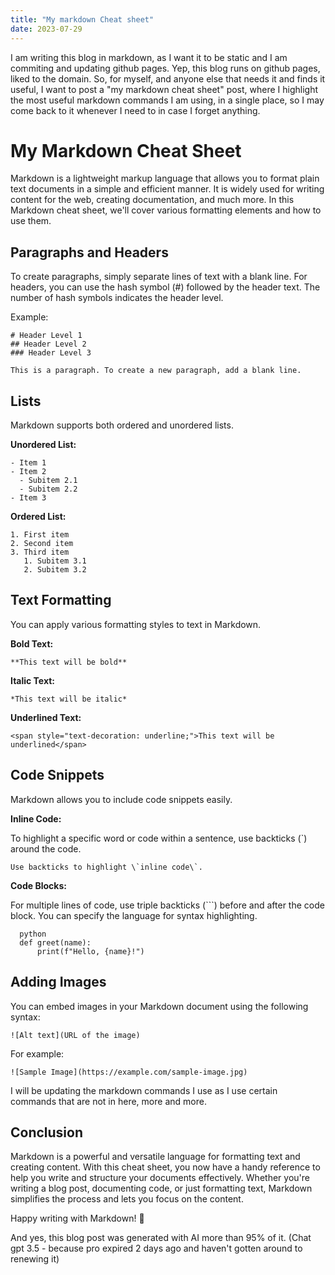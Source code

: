 ```yaml
---
title: "My markdown Cheat sheet"
date: 2023-07-29
---
```



I am writing this blog in markdown, as I want it to be static and I am commiting and updating github pages. Yep, this blog runs on github pages, liked to the domain. So, for myself, and anyone else that needs it and finds it useful, I want to post a "my markdown cheat sheet" post, where I highlight the most useful markdown commands I am using, in a single place, so I may come back to it whenever I need to in case I forget anything.

# My Markdown Cheat Sheet

Markdown is a lightweight markup language that allows you to format plain text documents in a simple and efficient manner. It is widely used for writing content for the web, creating documentation, and much more. In this Markdown cheat sheet, we'll cover various formatting elements and how to use them.

## Paragraphs and Headers

To create paragraphs, simply separate lines of text with a blank line. For headers, you can use the hash symbol (#) followed by the header text. The number of hash symbols indicates the header level.

Example:

```
# Header Level 1
## Header Level 2
### Header Level 3

This is a paragraph. To create a new paragraph, add a blank line.
```

## Lists

Markdown supports both ordered and unordered lists.

**Unordered List:**

```
- Item 1
- Item 2
  - Subitem 2.1
  - Subitem 2.2
- Item 3
```

**Ordered List:**

```
1. First item
2. Second item
3. Third item
   1. Subitem 3.1
   2. Subitem 3.2
```

## Text Formatting

You can apply various formatting styles to text in Markdown.

**Bold Text:**

```
**This text will be bold**
```

**Italic Text:**

```
*This text will be italic*
```

**Underlined Text:**

```
<span style="text-decoration: underline;">This text will be underlined</span>
```

## Code Snippets

Markdown allows you to include code snippets easily.

**Inline Code:**

To highlight a specific word or code within a sentence, use backticks (\`) around the code.

```
Use backticks to highlight \`inline code\`.
```

**Code Blocks:**

For multiple lines of code, use triple backticks (```) before and after the code block. You can specify the language for syntax highlighting.

```
  python
  def greet(name):
      print(f"Hello, {name}!")
```

## Adding Images

You can embed images in your Markdown document using the following syntax:

```
![Alt text](URL of the image)
```

For example:

```
![Sample Image](https://example.com/sample-image.jpg)
```

I will be updating the markdown commands I use as I use certain commands that are not in here, more and more.

## Conclusion

Markdown is a powerful and versatile language for formatting text and creating content. With this cheat sheet, you now have a handy reference to help you write and structure your documents effectively. Whether you're writing a blog post, documenting code, or just formatting text, Markdown simplifies the process and lets you focus on the content.

Happy writing with Markdown! 🚀

And yes, this blog post was generated with AI more than 95% of it. (Chat gpt 3.5 - because pro expired 2 days ago and haven't gotten around to renewing it)
